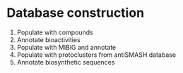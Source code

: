 # Database construction

1. Populate with compounds
2. Annotate bioactivities 
3. Populate with MIBiG and annotate
4. Populate with protoclusters from antiSMASH database
5. Annotate biosynthetic sequences